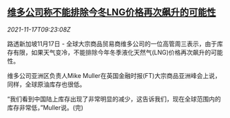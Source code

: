 <!--1637141463000-->
[维多公司称不能排除今冬LNG价格再次飙升的可能性](https://cn.reuters.com/article/vitol-lng-price-winter-1117-idCNKBS2I20R8)
------

<div><i>2021-11-17T09:23:08Z</i></div><p>路透新加坡11月17日 - 全球大宗商品贸易商维多公司的一位高管周三表示，由于库存有限，如果天气变冷，不能排除今年冬季液化天然气(LNG)价格再次飙升的可能性。</p><p>维多公司亚洲区负责人Mike Muller在英国金融时报(FT)大宗商品亚洲峰会上说，同样，全球原油库存也很低。</p><p>“我们看到中国陆上库存出现了非常明显的减少，这告诉我们，现在全球范围内的库存非常低，”Muller说。(完)</p>

